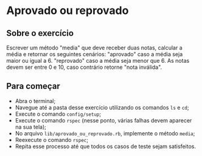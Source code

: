 # Aprovado ou reprovado

## Sobre o exercício
Escrever um método "media" que deve receber duas notas, calcular a média e retornar os seguintes cenários:
"aprovado" caso a média seja maior ou igual a 6.
"reprovado" caso a média seja menor que 6.
As notas devem ser entre 0 e 10, caso contrário retorne "nota inválida".

## Para começar
- Abra o terminal;
- Navegue até a pasta desse exercício utilizando os comandos `ls` e `cd`;
- Execute o comando `config/setup`;
- Execute o comando `rspec` (nesse ponto, várias falhas devem aparecer na sua tela);
- No arquivo `lib/aprovado_ou_reprovado.rb`, implemente o método `media`;
- Reexecute o comando `rspec`;
- Repita esse processo até que todos os casos de teste sejam satisfeitos.
